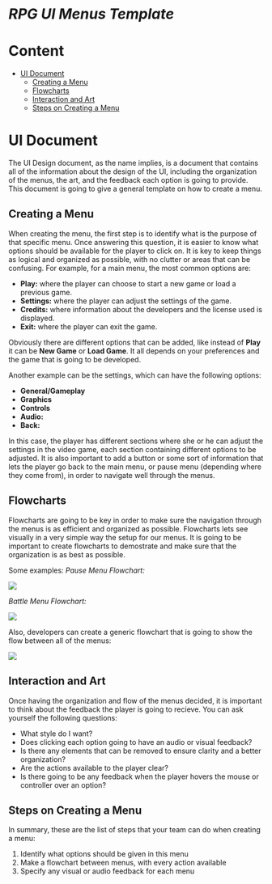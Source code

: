# *RPG UI Menus Template*

# Content
* [UI Document]()
  * [Creating a Menu]()
  * [Flowcharts](https://github.com/paulahitz8/RPGUIMenus/blob/main/templates/ui_design.md#flowcharts)
  * [Interaction and Art]()
  * [Steps on Creating a Menu]()


# UI Document
The UI Design document, as the name implies, is a document that contains all of the information about the design of the UI, including the organization of the menus, the art, and the feedback each option is going to provide. This document is going to give a general template on how to create a menu.

## Creating a Menu
When creating the menu, the first step is to identify what is the purpose of that specific menu. Once answering this question, it is easier to know what options should be available for the player to click on. It is key to keep things as logical and organized as possible, with no clutter or areas that can be confusing. For example, for a main menu, the most common options are:

* __Play:__ where the player can choose to start a new game or load a previous game.
* __Settings:__ where the player can adjust the settings of the game.
* __Credits:__ where information about the developers and the license used is displayed.
* __Exit:__ where the player can exit the game.

Obviously there are different options that can be added, like instead of __Play__ it can be __New Game__ or __Load Game__. It all depends on your preferences and the game that is going to be developed. 

Another example can be the settings, which can have the following options:

* __General/Gameplay__
* __Graphics__ 
* __Controls__ 
* __Audio:__ 
* __Back:__

In this case, the player has different sections where she or he can adjust the settings in the video game, each section containing different options to be adjusted. It is also important to add a button or some sort of information that lets the player go back to the main menu, or pause menu (depending where they come from), in order to navigate well through the menus.


## Flowcharts
Flowcharts are going to be key in order to make sure the navigation through the menus is as efficient and organized as possible. Flowcharts lets see visually in a very simple way the setup for our menus. It is going to be important to create flowcharts to demostrate and make sure that the organization is as best as possible.

Some examples:
_Pause Menu Flowchart:_

<img src="https://i.pinimg.com/originals/30/2c/f1/302cf109c4f89c58feba09fdeeae7f8f.png">

_Battle Menu Flowchart:_

<img src="http://leri.weebly.com/uploads/4/8/8/5/48857963/7852899_orig.jpg">

Also, developers can create a generic flowchart that is going to show the flow between all of the menus:

<img src="https://images.squarespace-cdn.com/content/v1/57fd1900414fb5796ec9ef0e/1478447627883-RQIA8I174WY1EEG51FNG/ke17ZwdGBToddI8pDm48kIbKmVpWXp0hT9DwFKJuHfxZw-zPPgdn4jUwVcJE1ZvWQUxwkmyExglNqGp0IvTJZamWLI2zvYWH8K3-s_4yszcp2ryTI0HqTOaaUohrI8PIXSL_jJZ390Sxde8xirMC93N_YOQPnKKwVrryIHtGryc/menu_flowChart.png">


## Interaction and Art
Once having the organization and flow of the menus decided, it is important to think about the feedback the player is going to recieve. You can ask yourself the following questions:

- What style do I want? 
- Does clicking each option going to have an audio or visual feedback?
- Is there any elements that can be removed to ensure clarity and a better organization?
- Are the actions available to the player clear?
- Is there going to be any feedback when the player hovers the mouse or controller over an option?


## Steps on Creating a Menu
In summary, these are the list of steps that your team can do when creating a menu:

1. Identify what options should be given in this menu
2. Make a flowchart between menus, with every action available
3. Specify any visual or audio feedback for each menu
